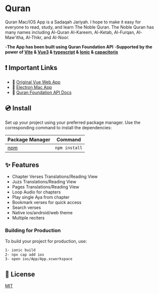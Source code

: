 # Quran

Quran Mac/IOS App is a Sadaqah Jariyah. I hope to make it easy for everyone to read, study, and learn The Noble Quran. The Noble Quran has many names including Al-Quran Al-Kareem, Al-Ketab, Al-Furqan, Al-Maw'itha, Al-Thikr, and Al-Noor.

-**The App has been built using Quran Foundation API**
-**Supported by the power of [Vite](https://vitejs.dev) & [Vue3](https://vuejs.org) & [typescript](https://www.typescriptlang.org) & [Ionic](https://ionicframework.com/docs/vue/your-first-app/deploying-mobile) & [capacitorjs](https://capacitorjs.com/docs/ios)**

## ❗️ Important Links

- 🚗 [Original Vue Web App](https://github.com/ahmedatwa/Nobel-Quran--vue3)
- 📄 [Electron Mac App](https://github.com/ahmedatwa/Quran-electron--vue3)
- 🔗 [Quran Foundation API Docs](https://api-docs.quran.com/docs/category/quran.com-api)


## 💿 Install

Set up your project using your preferred package manager. Use the corresponding command to install the dependencies:

| Package Manager                                                | Command        |
|---------------------------------------------------------------|----------------|
| [npm](https://docs.npmjs.com/cli/v7/commands/npm-install)     | `npm install`  |


## ✨ Features

- Chapter Verses Translations/Reading View 
- Juzs Translations/Reading View 
- Pages Translations/Reading View 
- Loop Audio for chapters
- Play single Aya from chapter
- Bookmark verses for quick access
- Search verses
- Native ios/android/web theme
- Multiple reciters


### Building for Production

To build your project for production, use:

```bash
1- ionic build
2- npx cap add ios
3- open ios/App/App.xcworkspace
```

## 📑 License
[MIT](http://opensource.org/licenses/MIT)
